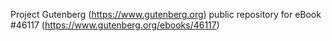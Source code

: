 Project Gutenberg (https://www.gutenberg.org) public repository for eBook #46117 (https://www.gutenberg.org/ebooks/46117)

